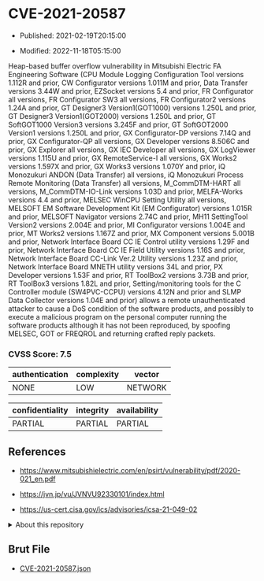 # CVE-2021-20587

- Published: 2021-02-19T20:15:00

- Modified: 2022-11-18T05:15:00

Heap-based buffer overflow vulnerability in Mitsubishi Electric FA Engineering Software (CPU Module Logging Configuration Tool versions 1.112R and prior, CW Configurator versions 1.011M and prior, Data Transfer versions 3.44W and prior, EZSocket versions 5.4 and prior, FR Configurator all versions, FR Configurator SW3 all versions, FR Configurator2 versions 1.24A and prior, GT Designer3 Version1(GOT1000) versions 1.250L and prior, GT Designer3 Version1(GOT2000) versions 1.250L and prior, GT SoftGOT1000 Version3 versions 3.245F and prior, GT SoftGOT2000 Version1 versions 1.250L and prior, GX Configurator-DP versions 7.14Q and prior, GX Configurator-QP all versions, GX Developer versions 8.506C and prior, GX Explorer all versions, GX IEC Developer all versions, GX LogViewer versions 1.115U and prior, GX RemoteService-I all versions, GX Works2 versions 1.597X and prior, GX Works3 versions 1.070Y and prior, iQ Monozukuri ANDON (Data Transfer) all versions, iQ Monozukuri Process Remote Monitoring (Data Transfer) all versions, M_CommDTM-HART all versions, M_CommDTM-IO-Link versions 1.03D and prior, MELFA-Works versions 4.4 and prior, MELSEC WinCPU Setting Utility all versions, MELSOFT EM Software Development Kit (EM Configurator) versions 1.015R and prior, MELSOFT Navigator versions 2.74C and prior, MH11 SettingTool Version2 versions 2.004E and prior, MI Configurator versions 1.004E and prior, MT Works2 versions 1.167Z and prior, MX Component versions 5.001B and prior, Network Interface Board CC IE Control utility versions 1.29F and prior, Network Interface Board CC IE Field Utility versions 1.16S and prior, Network Interface Board CC-Link Ver.2 Utility versions 1.23Z and prior, Network Interface Board MNETH utility versions 34L and prior, PX Developer versions 1.53F and prior, RT ToolBox2 versions 3.73B and prior, RT ToolBox3 versions 1.82L and prior, Setting/monitoring tools for the C Controller module (SW4PVC-CCPU) versions 4.12N and prior and SLMP Data Collector versions 1.04E and prior) allows a remote unauthenticated attacker to cause a DoS condition of the software products, and possibly to execute a malicious program on the personal computer running the software products although it has not been reproduced, by spoofing MELSEC, GOT or FREQROL and returning crafted reply packets.

### CVSS Score: **7.5**

| authentication | complexity | vector |
| --- | --- | --- |
| NONE | LOW | NETWORK |

| confidentiality | integrity | availability |
| --- | --- | --- |
| PARTIAL | PARTIAL | PARTIAL |

## References

* https://www.mitsubishielectric.com/en/psirt/vulnerability/pdf/2020-021_en.pdf

* https://jvn.jp/vu/JVNVU92330101/index.html

* https://us-cert.cisa.gov/ics/advisories/icsa-21-049-02

<details>
<summary>About this repository</summary> 

  This repository is part of the project [Live Hack CVE](https://github.com/Live-Hack-CVE). Main website can be found [www.live-hack.org](https://www.live-hack.org) 
  
  Made by [Sn0wAlice](https://github.com/Sn0wAlice) for the people that care about security and need to have a feed of the latest CVEs. Hope you enjoy it, don't forget to star the repo and follow me on [Twitter](https://twitter.com/Sn0wAlice) and [Github](https://github.com/Sn0wAlice). And that is my [personnal website](https://www.alice-snow.me/)

  - [Home Page](https://github.com/Live-Hack-CVE)
  - [Framework](https://github.com/Live-Hack-CVE/cve-framework)
  - [CVE database](https://github.com/Live-Hack-CVE/full_database)
  - [Changelog](https://github.com/Live-Hack-CVE/Changelog)
</details>

## Brut File

* [CVE-2021-20587.json](https://raw.githubusercontent.com/Live-Hack-CVE/full_database/main/cves/2021/CVE-2021-20587.json)

